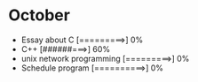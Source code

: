 # October

- Essay about C [=========>] 0%
- C++ [######===>] 60%
- unix network programming [=========>] 0%
- Schedule program [==========>] 0%
